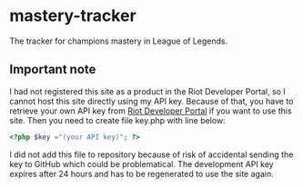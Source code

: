 # mastery-tracker

The tracker for champions mastery in League of Legends.

  

Important note
--------------
I had not registered this site as a product in the Riot Developer Portal, so I cannot host this site directly using my API key. Because of that, you have to retrieve your own API key from [Riot Developer Portal](https://developer.riotgames.com/) if you want to use this site.
Then you need to create file key.php with line below:
```php
<?php $key ="(your API key)"; ?>
```
I did not add this file to repository because of risk of accidental sending the key to GitHub which could be problematical.
The development API key expires after 24 hours and has to be regenerated to use the site again.